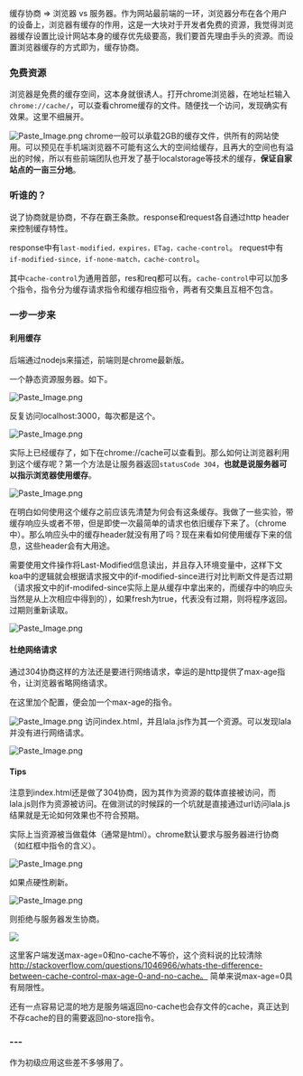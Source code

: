 缓存协商 => 浏览器 vs 服务器。作为网站最前端的一环，浏览器分布在各个用户的设备上，浏览器有缓存的作用，这是一大块对于开发者免费的资源，我觉得浏览器缓存设置比设计网站本身的缓存优先级要高，我们要首先理由手头的资源。而设置浏览器缓存的方式即为，缓存协商。

### 免费资源
浏览器是免费的缓存空间，这本身就很诱人。打开chrome浏览器，在地址栏输入`chrome://cache/`，可以查看chrome缓存的文件。随便找一个访问，发现确实有效果。这里不细展开。

![Paste_Image.png](http://upload-images.jianshu.io/upload_images/2218079-b132022fc560f784.png?imageMogr2/auto-orient/strip%7CimageView2/2/w/1240)
chrome一般可以承载2GB的缓存文件，供所有的网站使用。可以预见在手机端浏览器不可能有这么大的空间给缓存，且再大的空间也有溢出的时候，所以有些前端团队也开发了基于localstorage等技术的缓存，**保证自家站点的一亩三分地**。

### 听谁的？
说了协商就是协商，不存在霸王条款。response和request各自通过http header来控制缓存特性。

response中有`last-modified，expires，ETag，cache-control`。
request中有`if-modified-since，if-none-match，cache-control`。

其中`cache-control`为通用首部，res和req都可以有。`cache-control`中可以加多个指令，指令分为缓存请求指令和缓存相应指令，两者有交集且互相不包含。

### 一步一步来

#### 利用缓存
后端通过nodejs来描述，前端则是chrome最新版。

一个静态资源服务器。如下。

![Paste_Image.png](http://upload-images.jianshu.io/upload_images/2218079-338fa5c61bd68db4.png?imageMogr2/auto-orient/strip%7CimageView2/2/w/1240)

反复访问localhost:3000，每次都是这个。

![Paste_Image.png](http://upload-images.jianshu.io/upload_images/2218079-074f9da1fe244f0b.png?imageMogr2/auto-orient/strip%7CimageView2/2/w/1240)

实际上已经缓存了，如下在chrome://cache可以查看到。那么如何让浏览器利用到这个缓存呢？第一个方法是让服务器返回`statusCode 304`，**也就是说服务器可以指示浏览器使用缓存**。

![Paste_Image.png](http://upload-images.jianshu.io/upload_images/2218079-34fe9381b4b36fa9.png?imageMogr2/auto-orient/strip%7CimageView2/2/w/1240)

在明白如何使用这个缓存之前应该先清楚为何会有这条缓存。我做了一些实验，带缓存响应头或者不带，但是即使一次最简单的请求也依旧缓存下来了。（chrome中）。那么响应头中的缓存header就没有用了吗？现在来看如何使用缓存下来的信息，这些header会有大用途。

需要使用文件操作将Last-Modified信息读出，并且存入环境变量中，这样下文koa中的逻辑就会根据请求报文中的if-modified-since进行对比判断文件是否过期（请求报文中的if-modifed-since实际上是从缓存中拿出来的，而缓存中的响应头当然是从上次相应中得到的），如果fresh为true，代表没有过期，则将程序返回。过期则重新读取。

![Paste_Image.png](http://upload-images.jianshu.io/upload_images/2218079-9dcd038af55a90a9.png?imageMogr2/auto-orient/strip%7CimageView2/2/w/1240)

#### 杜绝网络请求

通过304协商这样的方法还是要进行网络请求，幸运的是http提供了max-age指令，让浏览器省略网络请求。

在这里加个配置，便会加一个max-age的指令。


![Paste_Image.png](http://upload-images.jianshu.io/upload_images/2218079-81bd0f3708a97730.png?imageMogr2/auto-orient/strip%7CimageView2/2/w/1240)
访问index.html，并且lala.js作为其一个资源。可以发现lala并没有进行网络请求。

![Paste_Image.png](http://upload-images.jianshu.io/upload_images/2218079-7e94e6d9269ce4c1.png?imageMogr2/auto-orient/strip%7CimageView2/2/w/1240)

#### Tips
注意到index.html还是做了304协商，因为其作为资源的载体直接被访问，而lala.js则作为资源被访问。在做测试的时候踩的一个坑就是直接通过url访问lala.js结果就是无论如何效果也不符合预期。

实际上当资源被当做载体（通常是html）。chrome默认要求与服务器进行协商（如红框中指令的含义）。

![Paste_Image.png](http://upload-images.jianshu.io/upload_images/2218079-7c1a15b90e081ee8.png?imageMogr2/auto-orient/strip%7CimageView2/2/w/1240)

如果点硬性刷新。

![Paste_Image.png](http://upload-images.jianshu.io/upload_images/2218079-72d7706088ab2bb3.png?imageMogr2/auto-orient/strip%7CimageView2/2/w/1240)

则拒绝与服务器发生协商。

![](http://upload-images.jianshu.io/upload_images/2218079-769f512b906f2ff4.png?imageMogr2/auto-orient/strip%7CimageView2/2/w/1240)

这里客户端发送max-age=0和no-cache不等价，这个资料说的比较清除 http://stackoverflow.com/questions/1046966/whats-the-difference-between-cache-control-max-age-0-and-no-cache。 简单来说max-age=0具有局限性。

还有一点容易记混的地方是服务端返回no-cache也会存文件的cache，真正达到不存cache的目的需要返回no-store指令。

### ---
作为初级应用这些差不多够用了。